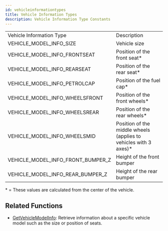 ```yaml
---
id: vehicleinformationtypes
title: Vehicle Information Types
description: Vehicle Information Type Constants
---
```

|||
|--- |--- |
|Vehicle Information Type|Description|
|VEHICLE_MODEL_INFO_SIZE|Vehicle size|
|VEHICLE_MODEL_INFO_FRONTSEAT|Position of the front seat*|
|VEHICLE_MODEL_INFO_REARSEAT|Position of the rear seat*|
|VEHICLE_MODEL_INFO_PETROLCAP|Position of the fuel cap*|
|VEHICLE_MODEL_INFO_WHEELSFRONT|Position of the front wheels*|
|VEHICLE_MODEL_INFO_WHEELSREAR|Position of the rear wheels*|
|VEHICLE_MODEL_INFO_WHEELSMID|Position of the middle wheels (applies to vehicles with 3 axes)*|
|VEHICLE_MODEL_INFO_FRONT_BUMPER_Z|Height of the front bumper|
|VEHICLE_MODEL_INFO_REAR_BUMPER_Z|Height of the rear bumper|

\* = These values are calculated from the center of the vehicle.

## Related Functions
- [GetVehicleModelInfo](/docs/scripting/functions/GetVehicleModelInfo): Retrieve information about a specific vehicle model such as the size or position of seats.
